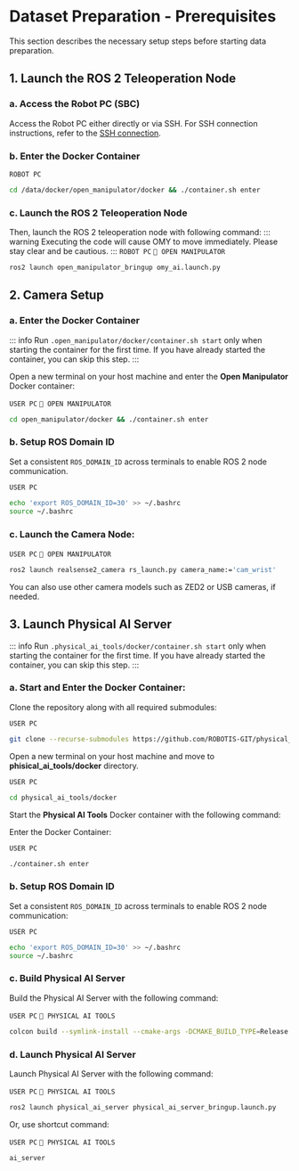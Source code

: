 # Dataset Preparation - Prerequisites

This section describes the necessary setup steps before starting data preparation.

## 1. Launch the ROS 2 Teleoperation Node

### a. Access the Robot PC (SBC)
Access the Robot PC either directly or via SSH. For SSH connection instructions, refer to the [SSH connection](/omy/setup_guide_omy#ssh-connection). 

### b. Enter the Docker Container
`ROBOT PC`
```bash
cd /data/docker/open_manipulator/docker && ./container.sh enter
```
### c. Launch the ROS 2 Teleoperation Node
Then, launch the ROS 2 teleoperation node with following command:
::: warning
Executing the code will cause OMY to move immediately. Please stay clear and be cautious.
:::
`ROBOT PC` `🐋 OPEN MANIPULATOR`
```bash
ros2 launch open_manipulator_bringup omy_ai.launch.py
```

## 2. Camera Setup

### a. Enter the Docker Container

::: info
Run `.open_manipulator/docker/container.sh start` only when starting the container for the first time. If you have already started the container, you can skip this step.
:::

Open a new terminal on your host machine and enter the **Open Manipulator** Docker container:

`USER PC` `🐋 OPEN MANIPULATOR`
```bash
cd open_manipulator/docker && ./container.sh enter
```
### b. Setup ROS Domain ID
Set a consistent `ROS_DOMAIN_ID` across terminals to enable ROS 2 node communication.

`USER PC`
```bash
echo 'export ROS_DOMAIN_ID=30' >> ~/.bashrc
source ~/.bashrc
```
### c. Launch the Camera Node:

`USER PC` `🐋 OPEN MANIPULATOR`
```bash
ros2 launch realsense2_camera rs_launch.py camera_name:='cam_wrist'
```

You can also use other camera models such as ZED2 or USB cameras, if needed.

## 3. Launch Physical AI Server

::: info
Run `.physical_ai_tools/docker/container.sh start` only when starting the container for the first time. If you have already started the container, you can skip this step.
:::

### a. Start and Enter the Docker Container:

Clone the repository along with all required submodules:

`USER PC`
```bash
git clone --recurse-submodules https://github.com/ROBOTIS-GIT/physical_ai_tools.git
```

Open a new terminal on your host machine and move to **phisical_ai_tools/docker** directory. 

`USER PC`
```bash
cd physical_ai_tools/docker
```

Start the **Physical AI Tools** Docker container with the following command:

Enter the Docker Container:

`USER PC`
```bash
./container.sh enter
```

### b. Setup ROS Domain ID
Set a consistent `ROS_DOMAIN_ID` across terminals to enable ROS 2 node communication:

`USER PC`
```bash
echo 'export ROS_DOMAIN_ID=30' >> ~/.bashrc
source ~/.bashrc
```

### c. Build Physical AI Server

Build the Physical AI Server with the following command:

`USER PC` `🐋 PHYSICAL AI TOOLS`
```bash
colcon build --symlink-install --cmake-args -DCMAKE_BUILD_TYPE=Release
```

### d. Launch Physical AI Server

Launch Physical AI Server with the following command:

`USER PC` `🐋 PHYSICAL AI TOOLS`
```bash
ros2 launch physical_ai_server physical_ai_server_bringup.launch.py
```
Or, use shortcut command:

`USER PC` `🐋 PHYSICAL AI TOOLS`
```bash
ai_server
```
